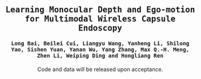 

<div align="center">

<samp>

<h2> Learning Monocular Depth and Ego-motion for Multimodal Wireless Capsule Endoscopy </h1>

<h4> Long Bai, Beilei Cui, Liangyu Wang, Yanheng Li, Shilong Yao, Sishen Yuan, Yanan Wu, Yang Zhang, Max Q.-H. Meng, Zhen Li, Weiping Ding and Hongliang Ren </h3>



</samp>   

Code and data will be released upon acceptance.
